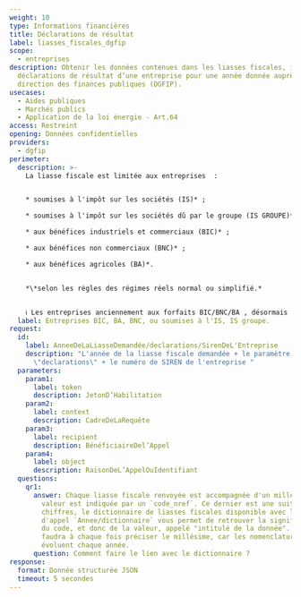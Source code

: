 ```yaml
---
weight: 10
type: Informations financières
title: Déclarations de résultat
label: liasses_fiscales_dgfip
scope:
  - entreprises
description: Obtenir les données contenues dans les liasses fiscales, issues des
  déclarations de résultat d’une entreprise pour une année donnée auprès de la
  direction des finances publiques (DGFIP).
usecases:
  - Aides publiques
  - Marchés publics
  - Application de la loi énergie - Art.64
access: Restreint
opening: Données confidentielles
providers:
  - dgfip
perimeter:
  description: >-
    La liasse fiscale est limitée aux entreprises  : 


    * soumises à l'impôt sur les sociétés (IS)* ;

    * soumises à l'impôt sur les sociétés dû par le groupe (IS GROUPE)*;

    * aux bénéfices industriels et commerciaux (BIC)* ;

    * aux bénéfices non commerciaux (BNC)* ;

    * aux bénéfices agricoles (BA)*.


    *\*selon les règles des régimes réels normal ou simplifié.*


    ℹ️ Les entreprises anciennement aux forfaits BIC/BNC/BA , désormais régimes micro-BIC, micro-BNC et micro-BA ne déposent pas de déclaration de résultat mais des éléments spécifiques dans la déclaration 2042C qui relève de d'impôt sur le revenu et ne sont donc pas dans le périmètre de cet endpoint.
  label: Entreprises BIC, BA, BNC, ou soumises à l'IS, IS groupe.
request:
  id:
    label: AnneeDeLaLiasseDemandée/declarations/SirenDeL'Entreprise
    description: "L'année de la liasse fiscale demandée + le paramètre
      \"declarations\" + le numéro de SIREN de l'entreprise "
  parameters:
    param1:
      label: token
      description: JetonD’Habilitation
    param2:
      label: context
      description: CadreDeLaRequête
    param3:
      label: recipient
      description: BénéficiaireDel’Appel
    param4:
      label: object
      description: RaisonDeL’AppelOuIdentifiant
  questions:
    qr1:
      answer: Chaque liasse fiscale renvoyée est accompagnée d'un millésime, et chaque
        valeur est indiquée par un `code_nref`. Ce dernier est une suite de 6
        chiffres, le dictionnaire de liasses fiscales disponible avec l'option
        d'appel `Annee/dictionnaire` vous permet de retrouver la signification
        du code, et donc de la valeur, appelé "intitulé de la donnée". Il vous
        faudra à chaque fois préciser le millésime, car les nomenclatures
        évoluent chaque année.
      question: Comment faire le lien avec le dictionnaire ?
response:
  format: Donnée structurée JSON
  timeout: 5 secondes
---
```

